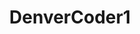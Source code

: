 ---
title: DenverCoder1
github: https://github.com/DenverCoder1
mode: dark
transition: 3s
archetype:
- Github Actions
- Badges | Tags | Icons
- Editor’s Choice
---